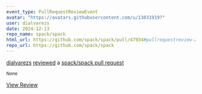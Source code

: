 ```yaml
---
event_type: PullRequestReviewEvent
avatar: "https://avatars.githubusercontent.com/u/13831919?"
user: dialvarezs
date: 2024-12-13
repo_name: spack/spack
html_url: https://github.com/spack/spack/pull/47934#pullrequestreview-2502302035
repo_url: https://github.com/spack/spack
---
```


<a href='https://github.com/dialvarezs' target='_blank'>dialvarezs</a> <a href='https://github.com/spack/spack/pull/47934#pullrequestreview-2502302035' target='_blank'>reviewed</a> a <a href='https://github.com/spack/spack/pull/47934' target='_blank'>spack/spack pull request</a>

<small>None</small>

<a href='https://github.com/spack/spack/pull/47934#pullrequestreview-2502302035' target='_blank'>View Review</a>